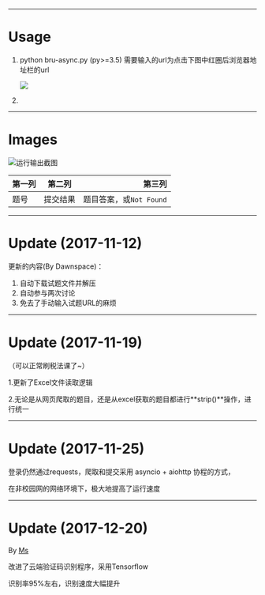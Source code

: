 
------------------------------
# Usage

1. python bru-async.py (py>=3.5)
    需要输入的url为点击下图中红圈后浏览器地址栏的url
    
    
    ![](/images/2.png)

2. 
------------------------------
# Images
![运行输出截图](/images/1.png)

| 第一列        | 第二列           | 第三列  |
| ------------- |:-------------:| -----:|
| 题号    | 提交结果 | 题目答案，或`Not Found` |


     
-----------------------------
# Update (2017-11-12) 

更新的内容(By Dawnspace)：


1. 自动下载试题文件并解压
2. 自动参与两次讨论
3. 免去了手动输入试题URL的麻烦

______________________________

# Update (2017-11-19)
（可以正常刷税法课了~）

1.更新了Excel文件读取逻辑

2.无论是从网页爬取的题目，还是从excel获取的题目都进行**strip()**操作，进行统一

-------------------------------

# Update (2017-11-25)

登录仍然通过requests，爬取和提交采用 asyncio + aiohttp 协程的方式，

在非校园网的网络环境下，极大地提高了运行速度

--------------------------------

# Update (2017-12-20) 

By [Ms](https://github.com/qq316107934)

改进了云端验证码识别程序，采用Tensorflow

识别率95%左右，识别速度大幅提升
